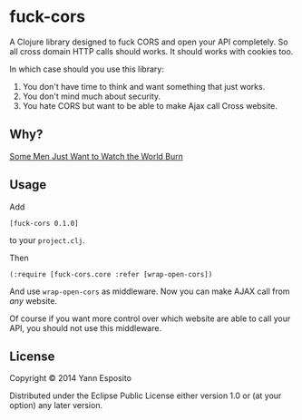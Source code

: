 # fuck-cors

A Clojure library designed to fuck CORS and open your API completely.
So all cross domain HTTP calls should works.
It should works with cookies too.

In which case should you use this library:

1. You don't have time to think and want something that just works.
2. You don't mind much about security.
3. You hate CORS but want to be able to make Ajax call Cross website.

## Why?

[Some Men Just Want to Watch the World Burn](http://knowyourmeme.com/memes/some-men-just-want-to-watch-the-world-burn)

## Usage

Add

~~~
[fuck-cors 0.1.0]
~~~

to your `project.clj`.

Then

~~~
(:require [fuck-cors.core :refer [wrap-open-cors])
~~~

And use `wrap-open-cors` as middleware.
Now you can make AJAX call from _any_ website.

Of course if you want more control over which website are able to call your API, you should not use this middleware.

## License

Copyright © 2014 Yann Esposito

Distributed under the Eclipse Public License either version 1.0 or (at
your option) any later version.
